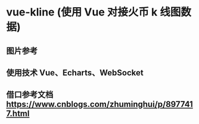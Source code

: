 # vue-kline (使用 Vue 对接火币 k 线图数据)

## 图片参考

## 使用技术 Vue、Echarts、WebSocket

## 借口参考文档 https://www.cnblogs.com/zhuminghui/p/8977417.html
